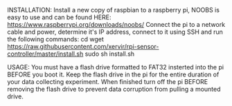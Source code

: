 INSTALLATION:
Install a new copy of raspbian to a raspberry pi, NOOBS is easy to use and can be found HERE:
https://www.raspberrypi.org/downloads/noobs/
Connect the pi to a network cable and power, determine it's IP address, connect to it using SSH and run the following commands:
cd
wget https://raw.githubusercontent.com/xervir/rpi-sensor-controller/master/install.sh
sudo sh install.sh

USAGE:
You must have a flash drive formatted to FAT32 insterted into the pi BEFORE you boot it. Keep the flash drive in the pi for the entire duration of your data collecting experiment. When finished turn off the pi BEFORE removing the flash drive to prevent data corruption from pulling a mounted drive.
